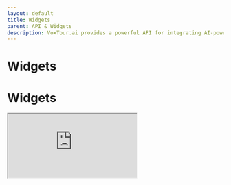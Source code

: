 ```yaml
---
layout: default
title: Widgets
parent: API & Widgets
description: VoxTour.ai provides a powerful API for integrating AI-powered audio guides and travel experiences into applications, websites, and services. Our API enables seamless access to high-quality, location-based storytelling, allowing users to explore destinations with engaging narratives, historical insights, and personalized recommendations.
---
```


# Widgets

<h1>Widgets</h1>
<div>
    <iframe class="voxtour-widget" src="https://widget.voxtour.ai/"></iframe>
</div>

